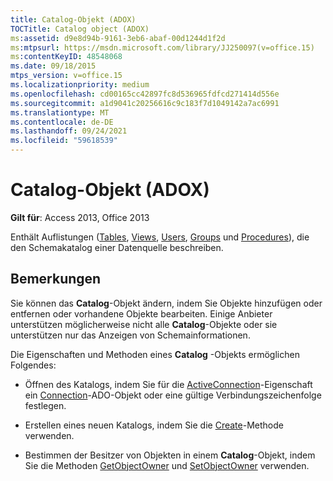 ```yaml
---
title: Catalog-Objekt (ADOX)
TOCTitle: Catalog object (ADOX)
ms:assetid: d9e8d94b-9161-3eb6-abaf-00d1244d1f2d
ms:mtpsurl: https://msdn.microsoft.com/library/JJ250097(v=office.15)
ms:contentKeyID: 48548068
ms.date: 09/18/2015
mtps_version: v=office.15
ms.localizationpriority: medium
ms.openlocfilehash: cd00165cc42897fc8d536965fdfcd271414d556e
ms.sourcegitcommit: a1d9041c20256616c9c183f7d1049142a7ac6991
ms.translationtype: MT
ms.contentlocale: de-DE
ms.lasthandoff: 09/24/2021
ms.locfileid: "59618539"
---
```

# <a name="catalog-object-adox"></a>Catalog-Objekt (ADOX)


**Gilt für**: Access 2013, Office 2013

Enthält Auflistungen ([Tables](tables-collection-adox.md), [Views](views-collection-adox.md), [Users](users-collection-adox.md), [Groups](groups-collection-adox.md) und [Procedures](procedures-collection-adox.md)), die den Schemakatalog einer Datenquelle beschreiben.

## <a name="remarks"></a>Bemerkungen

Sie können das **Catalog**-Objekt ändern, indem Sie Objekte hinzufügen oder entfernen oder vorhandene Objekte bearbeiten. Einige Anbieter unterstützen möglicherweise nicht alle **Catalog**-Objekte oder sie unterstützen nur das Anzeigen von Schemainformationen.

Die Eigenschaften und Methoden eines **Catalog** -Objekts ermöglichen Folgendes:

- Öffnen des Katalogs, indem Sie für die [ActiveConnection](activeconnection-property-adox.md)-Eigenschaft ein [Connection](connection-object-ado.md)-ADO-Objekt oder eine gültige Verbindungszeichenfolge festlegen.

- Erstellen eines neuen Katalogs, indem Sie die [Create](create-method-adox.md)-Methode verwenden.

- Bestimmen der Besitzer von Objekten in einem **Catalog**-Objekt, indem Sie die Methoden [GetObjectOwner](getobjectowner-method-adox.md) und [SetObjectOwner](https://docs.microsoft.com/office/vba/access/concepts/miscellaneous/setobjectowner-method-adox) verwenden.

